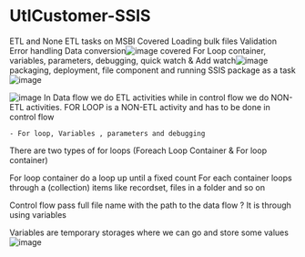 # UtlCustomer-SSIS
ETL and None ETL tasks on MSBI
Covered Loading bulk files
Validation
Error handling
Data conversion![image](https://media.git.i.mercedes-benz.com/user/15425/files/b0754f8f-52b7-4c15-886e-e37f5322810d)
covered For Loop container, variables, parameters, debugging, quick watch & Add watch![image](https://media.git.i.mercedes-benz.com/user/15425/files/1ba617b9-a028-4a5b-889b-f14bcf86bca8)
packaging, deployment, file component and running SSIS package as a task![image](https://media.git.i.mercedes-benz.com/user/15425/files/cf9e9c30-c72c-49e7-b146-dc20c8c5f4f3)

![image](https://media.git.i.mercedes-benz.com/user/15425/files/d39785d5-4a68-4527-8270-ed58d9a9ecd2)
In Data flow we do ETL activities while in control flow we do NON-ETL activities. FOR LOOP is a NON-ETL activity and has to be done in control flow

	- For loop, Variables , parameters and debugging

There are two types of for loops (Foreach Loop Container & For loop container)

For loop container do a loop up until a fixed count 
For each container loops through a (collection) items like recordset, files in a folder and so on

Control flow pass full file name with the path to the data flow ? It is through using variables 

Variables are temporary storages where we can go and store some values
![image](https://media.git.i.mercedes-benz.com/user/15425/files/401b8144-8c68-4562-b07e-adceb9bcb353)
